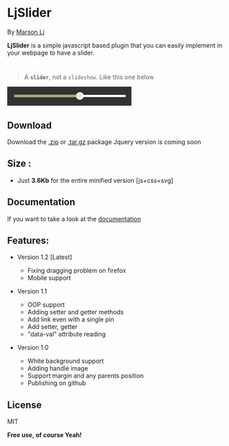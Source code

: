 # LjSlider 
By [Marson Lj](https://idjitjohn.github.io/portfolio)

__LjSlider__ is a simple javascript based plugin that you can easily implement in your webpage to have a slider.
#
> A __``slider``__, not a `slideshow`. Like this one below

![image of a slider](example/images/slider.png)
## Download
Download the [.zip](https://github.com/idjitjohn/LjSlider/archive/master.zip) or [.tar.gz](https://github.com/idjitjohn/LjSlider/archive/master.tar.gz) package
Jquery version is coming soon
## Size :
- Just **3.6Kb** for the entire minified version [js+css+svg]

## Documentation
If you want to take a look at the [documentation](https://idjitjohn.github.io/LjSlider)
## Features:
* Version 1.2 [Latest]
    - Fixing dragging problem on firefox
    - Mobile support

* Version 1.1
    - OOP support
    - Adding setter and getter methods
    - Add link even with a single pin
    - Add setter, getter
    - "data-val" attribute reading

* Version 1.0
    - White background support
    - Adding handle image
    - Support margin and any parents position
    - Publishing on github

## License
MIT

**Free use,  of course Yeah!**
